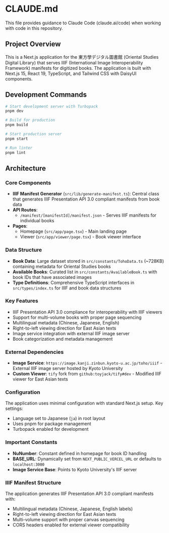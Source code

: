 # CLAUDE.md

This file provides guidance to Claude Code (claude.ai/code) when working with code in this repository.

## Project Overview

This is a Next.js application for the 東方學デジタル圖書館 (Oriental Studies Digital Library) that serves IIIF (International Image Interoperability Framework) manifests for digitized books. The application is built with Next.js 15, React 19, TypeScript, and Tailwind CSS with DaisyUI components.

## Development Commands

```bash
# Start development server with Turbopack
pnpm dev

# Build for production
pnpm build

# Start production server
pnpm start

# Run linter
pnpm lint
```

## Architecture

### Core Components

- **IIIF Manifest Generator** (`src/lib/generate-manifest.ts`): Central class that generates IIIF Presentation API 3.0 compliant manifests from book data
- **API Routes**: 
  - `/manifest/[manifestId]/manifest.json` - Serves IIIF manifests for individual books
- **Pages**:
  - Homepage (`src/app/page.tsx`) - Main landing page
  - Viewer (`src/app/viewer/page.tsx`) - Book viewer interface

### Data Structure

- **Book Data**: Large dataset stored in `src/constants/TohoData.ts` (~728KB) containing metadata for Oriental Studies books
- **Available Books**: Curated list in `src/constants/AvailableBook.ts` with book IDs that have associated images
- **Type Definitions**: Comprehensive TypeScript interfaces in `src/types/index.ts` for IIIF and book data structures

### Key Features

- IIIF Presentation API 3.0 compliance for interoperability with IIIF viewers
- Support for multi-volume books with proper page sequencing
- Multilingual metadata (Chinese, Japanese, English)
- Right-to-left viewing direction for East Asian texts
- Image service integration with external IIIF image server
- Book categorization and metadata management

### External Dependencies

- **Image Service**: `https://image.kanji.zinbun.kyoto-u.ac.jp/toho/iiif` - External IIIF image server hosted by Kyoto University
- **Custom Viewer**: `tify` fork from `github:toyjack/tify#dev` - Modified IIIF viewer for East Asian texts

### Configuration

The application uses minimal configuration with standard Next.js setup. Key settings:
- Language set to Japanese (`ja`) in root layout
- Uses pnpm for package management
- Turbopack enabled for development

### Important Constants

- **NuNumber**: Constant defined in homepage for book ID handling
- **BASE_URL**: Dynamically set from `NEXT_PUBLIC_VERCEL_URL` or defaults to `localhost:3000`
- **Image Service Base**: Points to Kyoto University's IIIF server

### IIIF Manifest Structure

The application generates IIIF Presentation API 3.0 compliant manifests with:
- Multilingual metadata (Chinese, Japanese, English labels)
- Right-to-left viewing direction for East Asian texts
- Multi-volume support with proper canvas sequencing
- CORS headers enabled for external viewer compatibility